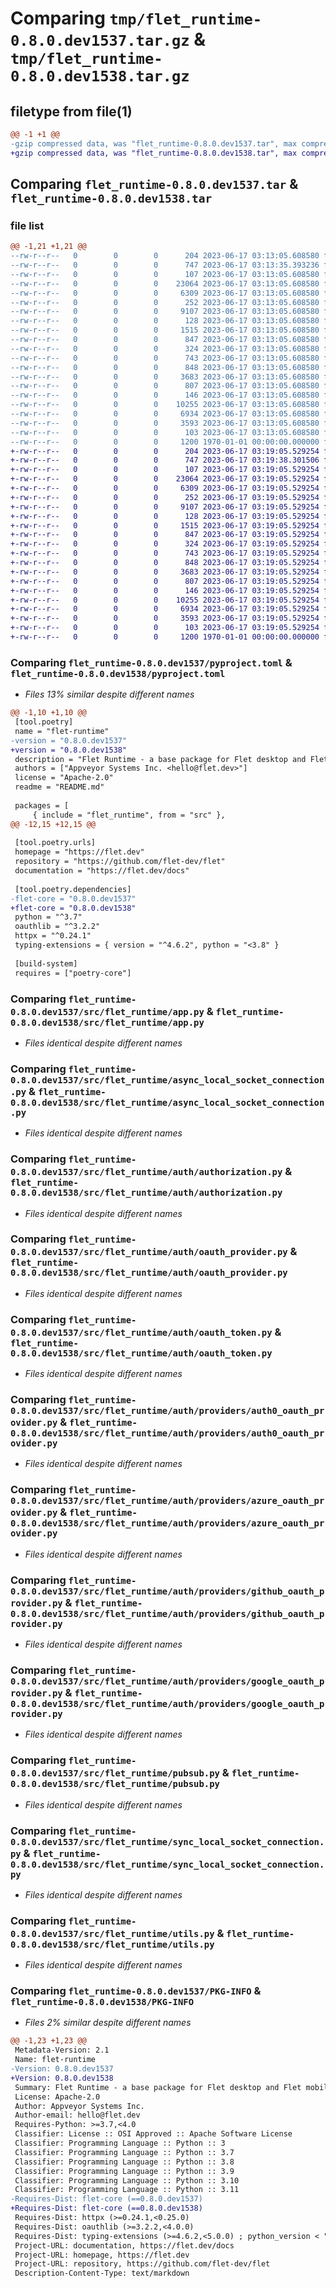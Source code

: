 # Comparing `tmp/flet_runtime-0.8.0.dev1537.tar.gz` & `tmp/flet_runtime-0.8.0.dev1538.tar.gz`

## filetype from file(1)

```diff
@@ -1 +1 @@
-gzip compressed data, was "flet_runtime-0.8.0.dev1537.tar", max compression
+gzip compressed data, was "flet_runtime-0.8.0.dev1538.tar", max compression
```

## Comparing `flet_runtime-0.8.0.dev1537.tar` & `flet_runtime-0.8.0.dev1538.tar`

### file list

```diff
@@ -1,21 +1,21 @@
--rw-r--r--   0        0        0      204 2023-06-17 03:13:05.608580 flet_runtime-0.8.0.dev1537/README.md
--rw-r--r--   0        0        0      747 2023-06-17 03:13:35.393236 flet_runtime-0.8.0.dev1537/pyproject.toml
--rw-r--r--   0        0        0      107 2023-06-17 03:13:05.608580 flet_runtime-0.8.0.dev1537/src/flet_runtime/__init__.py
--rw-r--r--   0        0        0    23064 2023-06-17 03:13:05.608580 flet_runtime-0.8.0.dev1537/src/flet_runtime/app.py
--rw-r--r--   0        0        0     6309 2023-06-17 03:13:05.608580 flet_runtime-0.8.0.dev1537/src/flet_runtime/async_local_socket_connection.py
--rw-r--r--   0        0        0      252 2023-06-17 03:13:05.608580 flet_runtime-0.8.0.dev1537/src/flet_runtime/auth/__init__.py
--rw-r--r--   0        0        0     9107 2023-06-17 03:13:05.608580 flet_runtime-0.8.0.dev1537/src/flet_runtime/auth/authorization.py
--rw-r--r--   0        0        0      128 2023-06-17 03:13:05.608580 flet_runtime-0.8.0.dev1537/src/flet_runtime/auth/group.py
--rw-r--r--   0        0        0     1515 2023-06-17 03:13:05.608580 flet_runtime-0.8.0.dev1537/src/flet_runtime/auth/oauth_provider.py
--rw-r--r--   0        0        0      847 2023-06-17 03:13:05.608580 flet_runtime-0.8.0.dev1537/src/flet_runtime/auth/oauth_token.py
--rw-r--r--   0        0        0      324 2023-06-17 03:13:05.608580 flet_runtime-0.8.0.dev1537/src/flet_runtime/auth/providers/__init__.py
--rw-r--r--   0        0        0      743 2023-06-17 03:13:05.608580 flet_runtime-0.8.0.dev1537/src/flet_runtime/auth/providers/auth0_oauth_provider.py
--rw-r--r--   0        0        0      848 2023-06-17 03:13:05.608580 flet_runtime-0.8.0.dev1537/src/flet_runtime/auth/providers/azure_oauth_provider.py
--rw-r--r--   0        0        0     3683 2023-06-17 03:13:05.608580 flet_runtime-0.8.0.dev1537/src/flet_runtime/auth/providers/github_oauth_provider.py
--rw-r--r--   0        0        0      807 2023-06-17 03:13:05.608580 flet_runtime-0.8.0.dev1537/src/flet_runtime/auth/providers/google_oauth_provider.py
--rw-r--r--   0        0        0      146 2023-06-17 03:13:05.608580 flet_runtime-0.8.0.dev1537/src/flet_runtime/auth/user.py
--rw-r--r--   0        0        0    10255 2023-06-17 03:13:05.608580 flet_runtime-0.8.0.dev1537/src/flet_runtime/pubsub.py
--rw-r--r--   0        0        0     6934 2023-06-17 03:13:05.608580 flet_runtime-0.8.0.dev1537/src/flet_runtime/sync_local_socket_connection.py
--rw-r--r--   0        0        0     3593 2023-06-17 03:13:05.608580 flet_runtime-0.8.0.dev1537/src/flet_runtime/utils.py
--rw-r--r--   0        0        0      103 2023-06-17 03:13:05.608580 flet_runtime-0.8.0.dev1537/src/flet_runtime/version.py
--rw-r--r--   0        0        0     1200 1970-01-01 00:00:00.000000 flet_runtime-0.8.0.dev1537/PKG-INFO
+-rw-r--r--   0        0        0      204 2023-06-17 03:19:05.529254 flet_runtime-0.8.0.dev1538/README.md
+-rw-r--r--   0        0        0      747 2023-06-17 03:19:38.301506 flet_runtime-0.8.0.dev1538/pyproject.toml
+-rw-r--r--   0        0        0      107 2023-06-17 03:19:05.529254 flet_runtime-0.8.0.dev1538/src/flet_runtime/__init__.py
+-rw-r--r--   0        0        0    23064 2023-06-17 03:19:05.529254 flet_runtime-0.8.0.dev1538/src/flet_runtime/app.py
+-rw-r--r--   0        0        0     6309 2023-06-17 03:19:05.529254 flet_runtime-0.8.0.dev1538/src/flet_runtime/async_local_socket_connection.py
+-rw-r--r--   0        0        0      252 2023-06-17 03:19:05.529254 flet_runtime-0.8.0.dev1538/src/flet_runtime/auth/__init__.py
+-rw-r--r--   0        0        0     9107 2023-06-17 03:19:05.529254 flet_runtime-0.8.0.dev1538/src/flet_runtime/auth/authorization.py
+-rw-r--r--   0        0        0      128 2023-06-17 03:19:05.529254 flet_runtime-0.8.0.dev1538/src/flet_runtime/auth/group.py
+-rw-r--r--   0        0        0     1515 2023-06-17 03:19:05.529254 flet_runtime-0.8.0.dev1538/src/flet_runtime/auth/oauth_provider.py
+-rw-r--r--   0        0        0      847 2023-06-17 03:19:05.529254 flet_runtime-0.8.0.dev1538/src/flet_runtime/auth/oauth_token.py
+-rw-r--r--   0        0        0      324 2023-06-17 03:19:05.529254 flet_runtime-0.8.0.dev1538/src/flet_runtime/auth/providers/__init__.py
+-rw-r--r--   0        0        0      743 2023-06-17 03:19:05.529254 flet_runtime-0.8.0.dev1538/src/flet_runtime/auth/providers/auth0_oauth_provider.py
+-rw-r--r--   0        0        0      848 2023-06-17 03:19:05.529254 flet_runtime-0.8.0.dev1538/src/flet_runtime/auth/providers/azure_oauth_provider.py
+-rw-r--r--   0        0        0     3683 2023-06-17 03:19:05.529254 flet_runtime-0.8.0.dev1538/src/flet_runtime/auth/providers/github_oauth_provider.py
+-rw-r--r--   0        0        0      807 2023-06-17 03:19:05.529254 flet_runtime-0.8.0.dev1538/src/flet_runtime/auth/providers/google_oauth_provider.py
+-rw-r--r--   0        0        0      146 2023-06-17 03:19:05.529254 flet_runtime-0.8.0.dev1538/src/flet_runtime/auth/user.py
+-rw-r--r--   0        0        0    10255 2023-06-17 03:19:05.529254 flet_runtime-0.8.0.dev1538/src/flet_runtime/pubsub.py
+-rw-r--r--   0        0        0     6934 2023-06-17 03:19:05.529254 flet_runtime-0.8.0.dev1538/src/flet_runtime/sync_local_socket_connection.py
+-rw-r--r--   0        0        0     3593 2023-06-17 03:19:05.529254 flet_runtime-0.8.0.dev1538/src/flet_runtime/utils.py
+-rw-r--r--   0        0        0      103 2023-06-17 03:19:05.529254 flet_runtime-0.8.0.dev1538/src/flet_runtime/version.py
+-rw-r--r--   0        0        0     1200 1970-01-01 00:00:00.000000 flet_runtime-0.8.0.dev1538/PKG-INFO
```

### Comparing `flet_runtime-0.8.0.dev1537/pyproject.toml` & `flet_runtime-0.8.0.dev1538/pyproject.toml`

 * *Files 13% similar despite different names*

```diff
@@ -1,10 +1,10 @@
 [tool.poetry]
 name = "flet-runtime"
-version = "0.8.0.dev1537"
+version = "0.8.0.dev1538"
 description = "Flet Runtime - a base package for Flet desktop and Flet mobile."
 authors = ["Appveyor Systems Inc. <hello@flet.dev>"]
 license = "Apache-2.0"
 readme = "README.md"
 
 packages = [
     { include = "flet_runtime", from = "src" },
@@ -12,15 +12,15 @@
 
 [tool.poetry.urls]
 homepage = "https://flet.dev"
 repository = "https://github.com/flet-dev/flet"
 documentation = "https://flet.dev/docs"
 
 [tool.poetry.dependencies]
-flet-core = "0.8.0.dev1537"
+flet-core = "0.8.0.dev1538"
 python = "^3.7"
 oauthlib = "^3.2.2"
 httpx = "^0.24.1"
 typing-extensions = { version = "^4.6.2", python = "<3.8" }
 
 [build-system]
 requires = ["poetry-core"]
```

### Comparing `flet_runtime-0.8.0.dev1537/src/flet_runtime/app.py` & `flet_runtime-0.8.0.dev1538/src/flet_runtime/app.py`

 * *Files identical despite different names*

### Comparing `flet_runtime-0.8.0.dev1537/src/flet_runtime/async_local_socket_connection.py` & `flet_runtime-0.8.0.dev1538/src/flet_runtime/async_local_socket_connection.py`

 * *Files identical despite different names*

### Comparing `flet_runtime-0.8.0.dev1537/src/flet_runtime/auth/authorization.py` & `flet_runtime-0.8.0.dev1538/src/flet_runtime/auth/authorization.py`

 * *Files identical despite different names*

### Comparing `flet_runtime-0.8.0.dev1537/src/flet_runtime/auth/oauth_provider.py` & `flet_runtime-0.8.0.dev1538/src/flet_runtime/auth/oauth_provider.py`

 * *Files identical despite different names*

### Comparing `flet_runtime-0.8.0.dev1537/src/flet_runtime/auth/oauth_token.py` & `flet_runtime-0.8.0.dev1538/src/flet_runtime/auth/oauth_token.py`

 * *Files identical despite different names*

### Comparing `flet_runtime-0.8.0.dev1537/src/flet_runtime/auth/providers/auth0_oauth_provider.py` & `flet_runtime-0.8.0.dev1538/src/flet_runtime/auth/providers/auth0_oauth_provider.py`

 * *Files identical despite different names*

### Comparing `flet_runtime-0.8.0.dev1537/src/flet_runtime/auth/providers/azure_oauth_provider.py` & `flet_runtime-0.8.0.dev1538/src/flet_runtime/auth/providers/azure_oauth_provider.py`

 * *Files identical despite different names*

### Comparing `flet_runtime-0.8.0.dev1537/src/flet_runtime/auth/providers/github_oauth_provider.py` & `flet_runtime-0.8.0.dev1538/src/flet_runtime/auth/providers/github_oauth_provider.py`

 * *Files identical despite different names*

### Comparing `flet_runtime-0.8.0.dev1537/src/flet_runtime/auth/providers/google_oauth_provider.py` & `flet_runtime-0.8.0.dev1538/src/flet_runtime/auth/providers/google_oauth_provider.py`

 * *Files identical despite different names*

### Comparing `flet_runtime-0.8.0.dev1537/src/flet_runtime/pubsub.py` & `flet_runtime-0.8.0.dev1538/src/flet_runtime/pubsub.py`

 * *Files identical despite different names*

### Comparing `flet_runtime-0.8.0.dev1537/src/flet_runtime/sync_local_socket_connection.py` & `flet_runtime-0.8.0.dev1538/src/flet_runtime/sync_local_socket_connection.py`

 * *Files identical despite different names*

### Comparing `flet_runtime-0.8.0.dev1537/src/flet_runtime/utils.py` & `flet_runtime-0.8.0.dev1538/src/flet_runtime/utils.py`

 * *Files identical despite different names*

### Comparing `flet_runtime-0.8.0.dev1537/PKG-INFO` & `flet_runtime-0.8.0.dev1538/PKG-INFO`

 * *Files 2% similar despite different names*

```diff
@@ -1,23 +1,23 @@
 Metadata-Version: 2.1
 Name: flet-runtime
-Version: 0.8.0.dev1537
+Version: 0.8.0.dev1538
 Summary: Flet Runtime - a base package for Flet desktop and Flet mobile.
 License: Apache-2.0
 Author: Appveyor Systems Inc.
 Author-email: hello@flet.dev
 Requires-Python: >=3.7,<4.0
 Classifier: License :: OSI Approved :: Apache Software License
 Classifier: Programming Language :: Python :: 3
 Classifier: Programming Language :: Python :: 3.7
 Classifier: Programming Language :: Python :: 3.8
 Classifier: Programming Language :: Python :: 3.9
 Classifier: Programming Language :: Python :: 3.10
 Classifier: Programming Language :: Python :: 3.11
-Requires-Dist: flet-core (==0.8.0.dev1537)
+Requires-Dist: flet-core (==0.8.0.dev1538)
 Requires-Dist: httpx (>=0.24.1,<0.25.0)
 Requires-Dist: oauthlib (>=3.2.2,<4.0.0)
 Requires-Dist: typing-extensions (>=4.6.2,<5.0.0) ; python_version < "3.8"
 Project-URL: documentation, https://flet.dev/docs
 Project-URL: homepage, https://flet.dev
 Project-URL: repository, https://github.com/flet-dev/flet
 Description-Content-Type: text/markdown
```

